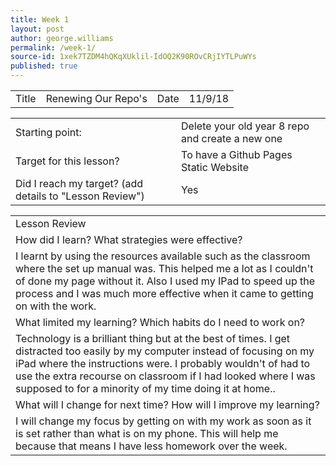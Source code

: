 ```yaml
---
title: Week 1
layout: post
author: george.williams
permalink: /week-1/
source-id: 1xek7TZDM4hQKqXUklil-IdOQ2K90ROvCRjIYTLPuWYs
published: true
---
```

<table>
  <tr>
    <td>Title</td>
    <td>Renewing Our Repo's</td>
    <td>Date</td>
    <td>11/9/18</td>
  </tr>
</table>


<table>
  <tr>
    <td>Starting point:</td>
    <td>Delete your old year 8 repo and create a new one</td>
  </tr>
  <tr>
    <td>Target for this lesson?</td>
    <td>To have a Github Pages Static Website</td>
  </tr>
  <tr>
    <td>Did I reach my target? 
(add details to "Lesson Review")</td>
    <td> Yes</td>
  </tr>
</table>


<table>
  <tr>
    <td>Lesson Review</td>
  </tr>
  <tr>
    <td>How did I learn? What strategies were effective? </td>
  </tr>
  <tr>
    <td>I learnt by using the resources available such as the classroom where the set up manual was. This helped me a lot as I couldn't of done my page without it. Also I used my IPad to speed up the process and I was much more effective when it came to getting on with the work.</td>
  </tr>
  <tr>
    <td>What limited my learning? Which habits do I need to work on? </td>
  </tr>
  <tr>
    <td>Technology is a brilliant thing but at the best of times. I get distracted too easily by my computer instead of focusing on my iPad where the instructions were. I probably wouldn't of had to use the extra recourse on classroom if I had looked where I was supposed to for a minority of my time doing it at home..</td>
  </tr>
  <tr>
    <td>What will I change for next time? How will I improve my learning?</td>
  </tr>
  <tr>
    <td>I will change my focus by getting on with my work as soon as it is set rather than what is on my phone. This will help me because that means I have less homework over the week.</td>
  </tr>
</table>


